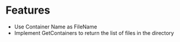 # Features
- Use Container Name as FileName
- Implement GetContainers to return the list of files in the directory